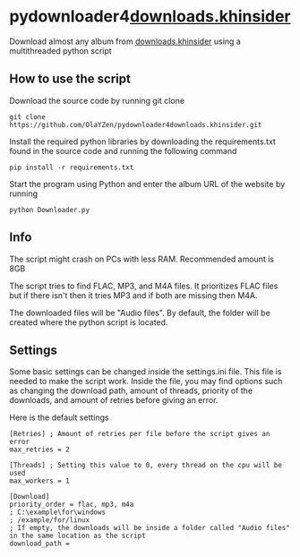 # pydownloader4[downloads.khinsider](https://downloads.khinsider.com/)
Download almost any album from [downloads.khinsider](https://downloads.khinsider.com/) using a multithreaded python script

## How to use the script

Download the source code by running git clone
```
git clone https://github.com/OlaYZen/pydownloader4downloads.khinsider.git
```

Install the required python libraries by downloading the requirements.txt found in the source code and running the following command
```
pip install -r requirements.txt
```
Start the program using Python and enter the album URL of the website by running

```
python Downloader.py
```

## Info
The script might crash on PCs with less RAM. Recommended amount is 8GB

The script tries to find FLAC, MP3, and M4A files. It prioritizes FLAC files but if there isn't then it tries MP3 and if both are missing then M4A.

The downloaded files will be "Audio files". By default, the folder will be created where the python script is located.

## Settings
Some basic settings can be changed inside the settings.ini file. This file is needed to make the script work. Inside the file, you may find options such as changing the download path, amount of threads, priority of the downloads, and amount of retries before giving an error.

Here is the default settings
```
[Retries] ; Amount of retries per file before the script gives an error 
max_retries = 2

[Threads] ; Setting this value to 0, every thread on the cpu will be used
max_workers = 1

[Download]
priority_order = flac, mp3, m4a
; C:\example\for\windows
; /example/for/linux
; If empty, the downloads will be inside a folder called "Audio files" in the same location as the script
download_path = 
```
